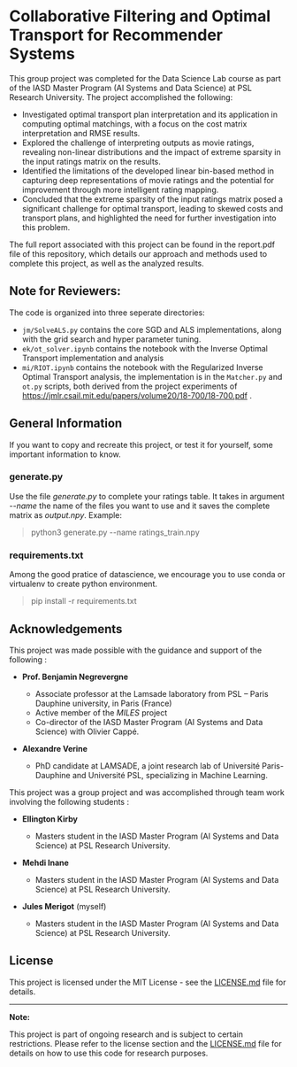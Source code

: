 # Collaborative Filtering and Optimal Transport for Recommender Systems

This group project was completed for the Data Science Lab course as part of the IASD Master Program (AI Systems and Data Science) at PSL Research University.
The project accomplished the following:
- Investigated optimal transport plan interpretation and its application in computing optimal matchings, with a focus on the cost matrix interpretation and RMSE results.
- Explored the challenge of interpreting outputs as movie ratings, revealing non-linear distributions and the impact of extreme sparsity in the input ratings matrix on the results.
- Identified the limitations of the developed linear bin-based method in capturing deep representations of movie ratings and the potential for improvement through more intelligent rating mapping.
- Concluded that the extreme sparsity of the input ratings matrix posed a significant challenge for optimal transport, leading to skewed costs and transport plans, and highlighted the need for further investigation into this problem.

The full report associated with this project can be found in the report.pdf file of this repository, which details our approach and methods used to complete this project, as well as the analyzed results.

## Note for Reviewers:

The code is organized into three seperate directories:
- `jm/SolveALS.py` contains the core SGD and ALS implementations, along with the grid search and hyper parameter tuning.
- `ek/ot_solver.ipynb` contains the notebook with the Inverse Optimal Transport implementation and analysis
- `mi/RIOT.ipynb` contains the notebook with the Regularized Inverse Optimal Transport analysis, the implementation is in the `Matcher.py` and `ot.py` scripts, both derived from the project experiments of https://jmlr.csail.mit.edu/papers/volume20/18-700/18-700.pdf .

## General Information
If you want to copy and recreate this project, or test it for yourself, some important information to know.

### generate.py
Use the file *generate.py* to complete your ratings table. 
It takes in argument *--name* the name of the files you want to use and it saves the complete matrix as *output.npy*.
Example:
  > python3 generate.py --name ratings_train.npy

### requirements.txt
Among the good pratice of datascience, we encourage you to use conda or virtualenv to create python environment. 
  > pip install -r requirements.txt

## Acknowledgements
This project was made possible with the guidance and support of the following :
 
- **Prof. Benjamin Negrevergne**
  - Associate professor at the Lamsade laboratory from PSL – Paris Dauphine university, in Paris (France)
  - Active member of the *MILES* project
  - Co-director of the IASD Master Program (AI Systems and Data Science) with Olivier Cappé.

- **Alexandre Verine**
  - PhD candidate at LAMSADE, a joint research lab of Université Paris-Dauphine and Université PSL, specializing in Machine Learning.

This project was a group project and was accomplished through team work involving the following students :

- **Ellington Kirby**
  - Masters student in the IASD Master Program (AI Systems and Data Science) at PSL Research University.

- **Mehdi Inane**
  - Masters student in the IASD Master Program (AI Systems and Data Science) at PSL Research University.

- **Jules Merigot** (myself)
  - Masters student in the IASD Master Program (AI Systems and Data Science) at PSL Research University.

## License
This project is licensed under the MIT License - see the [LICENSE.md](LICENSE.md) file for details.

---

**Note:**

This project is part of ongoing research and is subject to certain restrictions. Please refer to the license section and the [LICENSE.md](LICENSE.md) file for details on how to use this code for research purposes.

